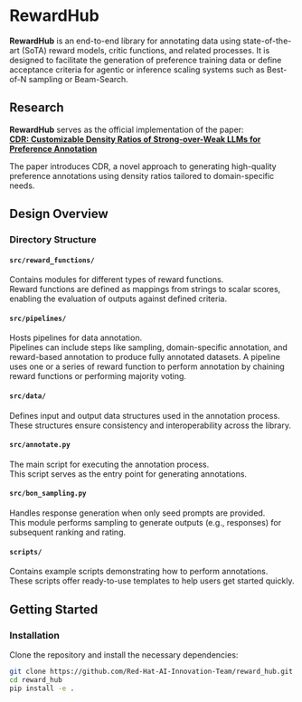 # RewardHub

**RewardHub** is an end-to-end library for annotating data using state-of-the-art (SoTA) reward models, critic functions, and related processes. It is designed to facilitate the generation of preference training data or define acceptance criteria for agentic or inference scaling systems such as Best-of-N sampling or Beam-Search.

## Research

**RewardHub** serves as the official implementation of the paper:  
[**CDR: Customizable Density Ratios of Strong-over-Weak LLMs for Preference Annotation**](https://arxiv.org/pdf/2411.02481)  

The paper introduces CDR, a novel approach to generating high-quality preference annotations using density ratios tailored to domain-specific needs.

## Design Overview

### **Directory Structure**

#### `src/reward_functions/`
Contains modules for different types of reward functions.  
Reward functions are defined as mappings from strings to scalar scores, enabling the evaluation of outputs against defined criteria.

#### `src/pipelines/`
Hosts pipelines for data annotation.  
Pipelines can include steps like sampling, domain-specific annotation, and reward-based annotation to produce fully annotated datasets.
A pipeline uses one or a series of reward function to perform annotation by chaining reward functions or performing majority voting.

#### `src/data/`
Defines input and output data structures used in the annotation process.  
These structures ensure consistency and interoperability across the library.

#### `src/annotate.py`
The main script for executing the annotation process.  
This script serves as the entry point for generating annotations.

#### `src/bon_sampling.py`
Handles response generation when only seed prompts are provided.  
This module performs sampling to generate outputs (e.g., responses) for subsequent ranking and rating.

#### `scripts/`
Contains example scripts demonstrating how to perform annotations.  
These scripts offer ready-to-use templates to help users get started quickly.

## Getting Started

### Installation
Clone the repository and install the necessary dependencies:

```bash
git clone https://github.com/Red-Hat-AI-Innovation-Team/reward_hub.git
cd reward_hub
pip install -e .
```


